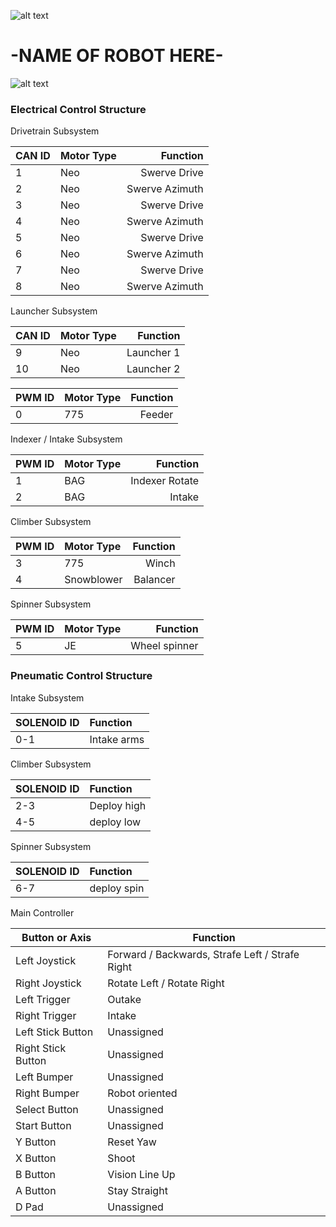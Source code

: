 ![alt text](https://i0.wp.com/www.mattawanwiredcats.org/wp-content/uploads/2019/11/wiredlogo.png?zoom=1&fit=1080%2C532)
  
    
# -NAME OF ROBOT HERE-

![alt text](https://i0.wp.com/www.mattawanwiredcats.org/wp-content/uploads/2018/05/18Apr_Robotics-011-min.jpg)


### Electrical Control Structure


Drivetrain Subsystem


|CAN ID     |Motor Type |Function      |
|-----------|:----------|-------------:|
|1          |Neo        |Swerve Drive  |
|2          |Neo        |Swerve Azimuth|
|3          |Neo        |Swerve Drive  |
|4          |Neo        |Swerve Azimuth|
|5          |Neo        |Swerve Drive  |
|6          |Neo        |Swerve Azimuth|
|7          |Neo        |Swerve Drive  |
|8          |Neo        |Swerve Azimuth|


Launcher Subsystem


|CAN ID     |Motor Type |Function      |
|-----------|:----------|-------------:|
|9          |Neo        |Launcher 1    |
|10         |Neo        |Launcher 2    |


|PWM ID     |Motor Type |Function      |
|-----------|:----------|-------------:|
|0          |775        |Feeder        |


Indexer / Intake Subsystem

|PWM ID     |Motor Type |Function      |
|-----------|:----------|-------------:|
|1          |BAG        |Indexer Rotate|
|2          |BAG        |Intake        |


Climber Subsystem


|PWM ID     |Motor Type |Function      |
|-----------|:----------|-------------:|
|3          |775        |Winch         |
|4          |Snowblower |Balancer      |


Spinner Subsystem


|PWM ID     |Motor Type |Function      |
|-----------|:----------|-------------:|
|5          |JE         |Wheel spinner |


### Pneumatic Control Structure


Intake Subsystem


|SOLENOID ID|Function   |
|-----------|:----------|
|0-1        |Intake arms|


Climber Subsystem


|SOLENOID ID|Function   |
|-----------|:----------|
|2-3        |Deploy high|
|4-5        |deploy low |


Spinner Subsystem


|SOLENOID ID|Function   |
|-----------|:----------|
|6-7        |deploy spin|


Main Controller

|Button or Axis | Function                                           |
|-------------------|------------------------------------------------|
|Left Joystick      | Forward / Backwards, Strafe Left / Strafe Right|
|Right Joystick     | Rotate Left / Rotate Right                     |
|Left Trigger       | Outake                                         |
|Right Trigger      | Intake                                         |
|Left Stick Button  | Unassigned                                     |
|Right Stick Button | Unassigned                                     |
|Left Bumper        | Unassigned                                     |
|Right Bumper       | Robot oriented                                 |
|Select Button      | Unassigned                                     |
|Start Button       | Unassigned                                     |
|Y Button           | Reset Yaw                                      |
|X Button           | Shoot                                          |
|B Button           | Vision Line Up                                 |
|A Button           | Stay Straight                                  |
|D Pad              | Unassigned                                     |
